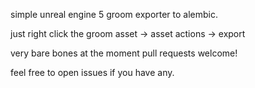simple unreal engine 5 groom exporter to alembic.

just right click the groom asset -> asset actions -> export

very bare bones at the moment pull requests welcome! 

feel free to open issues if you have any.